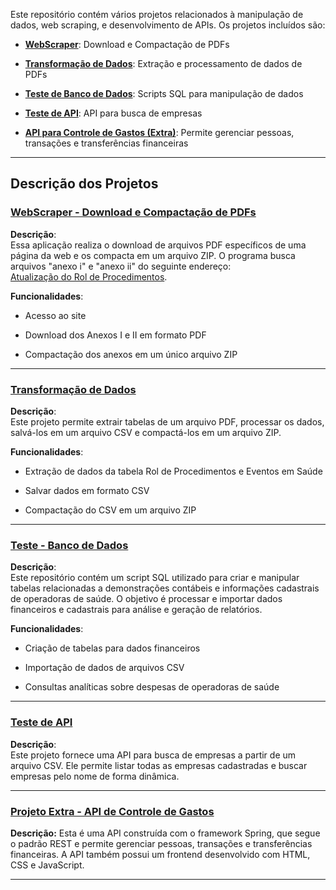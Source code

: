 Este repositório contém vários projetos relacionados à manipulação de dados, web scraping, e desenvolvimento de APIs. Os projetos incluídos são:

- **[WebScraper](https://github.com/Mendes-Matheus/web-scraping)**: Download e Compactação de PDFs

- **[Transformação de Dados](https://github.com/Mendes-Matheus/transformacao-de-dados)**: Extração e processamento de dados de PDFs

- **[Teste de Banco de Dados](https://github.com/Mendes-Matheus/teste-banco-de-dados)**: Scripts SQL para manipulação de dados

- **[Teste de API](https://github.com/Mendes-Matheus/teste-api)**: API para busca de empresas

- **[API para Controle de Gastos (Extra)](https://github.com/Mendes-Matheus/controle_gastos)**: Permite gerenciar pessoas, transações e transferências financeiras

---

## Descrição dos Projetos

### [WebScraper - Download e Compactação de PDFs](https://github.com/Mendes-Matheus/web-scraping)

**Descrição**:  
Essa aplicação realiza o download de arquivos PDF específicos de uma página da web e os compacta em um arquivo ZIP. O programa busca arquivos "anexo i" e "anexo ii" do seguinte endereço:  
[Atualização do Rol de Procedimentos](https://www.gov.br/ans/pt-br/acesso-a-informacao/participacao-da-sociedade/atualizacao-do-rol-de-procedimentos).

**Funcionalidades**:

- Acesso ao site

- Download dos Anexos I e II em formato PDF

- Compactação dos anexos em um único arquivo ZIP

---

### [Transformação de Dados](https://github.com/Mendes-Matheus/transformacao-de-dados)

**Descrição**:  
Este projeto permite extrair tabelas de um arquivo PDF, processar os dados, salvá-los em um arquivo CSV e compactá-los em um arquivo ZIP.

**Funcionalidades**:

- Extração de dados da tabela Rol de Procedimentos e Eventos em Saúde

- Salvar dados em formato CSV

- Compactação do CSV em um arquivo ZIP

---

### [Teste - Banco de Dados](https://github.com/Mendes-Matheus/teste-banco-de-dados)

**Descrição**:  
Este repositório contém um script SQL utilizado para criar e manipular tabelas relacionadas a demonstrações contábeis e informações cadastrais de operadoras de saúde. O objetivo é processar e importar dados financeiros e cadastrais para análise e geração de relatórios.

**Funcionalidades**:

- Criação de tabelas para dados financeiros

- Importação de dados de arquivos CSV

- Consultas analíticas sobre despesas de operadoras de saúde

---

### [Teste de API](https://github.com/Mendes-Matheus/teste-api)

**Descrição**:  
Este projeto fornece uma API para busca de empresas a partir de um arquivo CSV. Ele permite listar todas as empresas cadastradas e buscar empresas pelo nome de forma dinâmica.

---

### [Projeto Extra - API de Controle de Gastos](https://github.com/Mendes-Matheus/controle_gastos)

**Descrição:** Esta é uma API construída com o framework Spring, que segue o padrão REST e permite gerenciar pessoas, transações e transferências financeiras. A API também possui um frontend desenvolvido com HTML, CSS e JavaScript.

---

